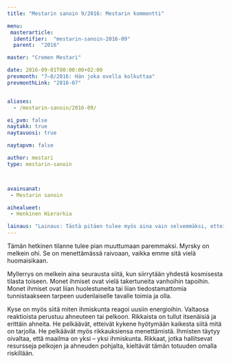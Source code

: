 ```yaml
---
title: "Mestarin sanoin 9/2016: Mestarin kommentti"

menu:
 masterarticle:
  identifier:  "mestarin-sanoin-2016-09"
  parent:  "2016"

master: "Cremen Mestari"

date: 2016-09-01T00:00:00+02:00
prevmonth: "7–8/2016: Hän joka ovella kolkuttaa"
prevmonthLink: "2016-07"


aliases:
  - /mestarin-sanoin/2016-09/

ei_pvm: false
naytakk: true
naytavuosi: true

naytapvm: false

author: mestari
type: mestarin-sanoin



avainsanat:
 - Mestarin sanoin

aihealueet:
 - Henkinen Hierarkia

lainaus: "Lainaus: Tästä pitäen tulee myös aina vain selvemmäksi, etteivät vanhat instituutiot ja tavat enää toimi. Ainakaan muutoin kuin harvojen eduksi. Täten jokaisessa kansakunnassa on auennut suuri jakolinja rikkaiden ja köyhien välille, ja terävämpänä ja selkeämpänä kuin ennen."
---
```

<p>Tämän hetkinen tilanne tulee pian muuttumaan paremmaksi. Myrsky on melkein ohi. Se on menettämässä raivoaan, vaikka emme sitä vielä huomaisikaan.</p>

<p>Myllerrys on melkein aina seurausta siitä, kun siirrytään yhdestä kosmisesta tilasta toiseen. Monet ihmiset ovat vielä takertuneita vanhoihin tapoihin. Monet ihmiset ovat liian huolestuneita tai liian tiedostamattomia tunnistaakseen tarpeen uudenlaiselle tavalle toimia ja olla.</p>

<p>Kyse on myös siitä miten ihmiskunta reagoi uusiin energioihin. Valtaosa reaktioista perustuu ahneuteen tai pelkoon. Rikkaista on tullut itsenäisiä ja erittäin ahneita. He pelkäävät, etteivät kykene hyötymään kaikesta siitä mitä on tarjolla. He pelkäävät myös rikkauksiensa menettämistä. Ihmisten täytyy oivaltaa, että maailma on yksi – yksi ihmiskunta. Rikkaat, jotka hallitsevat resursseja pelkojen ja ahneuden pohjalta, kieltävät tämän totuuden omalla riskillään.</p>